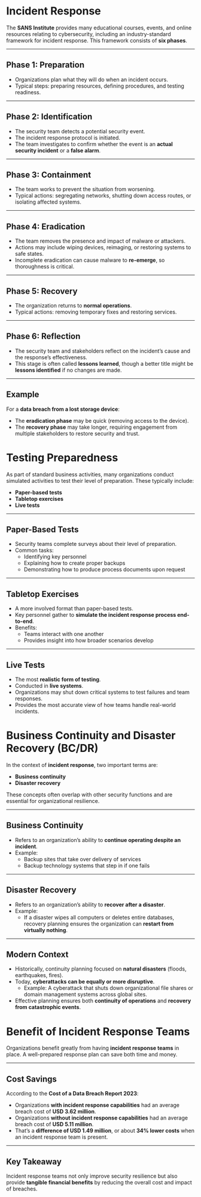 # Incident Response

The **SANS Institute** provides many educational courses, events, and online resources relating to cybersecurity, including an industry-standard framework for incident response. This framework consists of **six phases**.  

---

## Phase 1: Preparation

- Organizations plan what they will do when an incident occurs.  
- Typical steps: preparing resources, defining procedures, and testing readiness.  

---

## Phase 2: Identification

- The security team detects a potential security event.  
- The incident response protocol is initiated.  
- The team investigates to confirm whether the event is an **actual security incident** or a **false alarm**.  

---

## Phase 3: Containment

- The team works to prevent the situation from worsening.  
- Typical actions: segregating networks, shutting down access routes, or isolating affected systems.  

---

## Phase 4: Eradication

- The team removes the presence and impact of malware or attackers.  
- Actions may include wiping devices, reimaging, or restoring systems to safe states.  
- Incomplete eradication can cause malware to **re-emerge**, so thoroughness is critical.  

---

## Phase 5: Recovery

- The organization returns to **normal operations**.  
- Typical actions: removing temporary fixes and restoring services.  

---

## Phase 6: Reflection

- The security team and stakeholders reflect on the incident’s cause and the response’s effectiveness.  
- This stage is often called **lessons learned**, though a better title might be **lessons identified** if no changes are made.  

---

## Example

For a **data breach from a lost storage device**:  
- The **eradication phase** may be quick (removing access to the device).  
- The **recovery phase** may take longer, requiring engagement from multiple stakeholders to restore security and trust.  

# Testing Preparedness

As part of standard business activities, many organizations conduct simulated activities to test their level of preparation. These typically include:  

- **Paper-based tests**  
- **Tabletop exercises**  
- **Live tests**  

---

## Paper-Based Tests

- Security teams complete surveys about their level of preparation.  
- Common tasks:  
  - Identifying key personnel  
  - Explaining how to create proper backups  
  - Demonstrating how to produce process documents upon request  

---

## Tabletop Exercises

- A more involved format than paper-based tests.  
- Key personnel gather to **simulate the incident response process end-to-end**.  
- Benefits:  
  - Teams interact with one another  
  - Provides insight into how broader scenarios develop  

---

## Live Tests

- The most **realistic form of testing**.  
- Conducted in **live systems**.  
- Organizations may shut down critical systems to test failures and team responses.  
- Provides the most accurate view of how teams handle real-world incidents.  

# Business Continuity and Disaster Recovery (BC/DR)

In the context of **incident response**, two important terms are:  

- **Business continuity**  
- **Disaster recovery**  

These concepts often overlap with other security functions and are essential for organizational resilience.  

---

## Business Continuity

- Refers to an organization’s ability to **continue operating despite an incident**.  
- Example:  
  - Backup sites that take over delivery of services  
  - Backup technology systems that step in if one fails  

---

## Disaster Recovery

- Refers to an organization’s ability to **recover after a disaster**.  
- Example:  
  - If a disaster wipes all computers or deletes entire databases, recovery planning ensures the organization can **restart from virtually nothing**.  

---

## Modern Context

- Historically, continuity planning focused on **natural disasters** (floods, earthquakes, fires).  
- Today, **cyberattacks can be equally or more disruptive**.  
  - Example: A cyberattack that shuts down organizational file shares or domain management systems across global sites.  
- Effective planning ensures both **continuity of operations** and **recovery from catastrophic events**.  

# Benefit of Incident Response Teams

Organizations benefit greatly from having **incident response teams** in place. A well-prepared response plan can save both time and money.  

---

## Cost Savings

According to the **Cost of a Data Breach Report 2023**:  

- Organizations **with incident response capabilities** had an average breach cost of **USD 3.62 million**.  
- Organizations **without incident response capabilities** had an average breach cost of **USD 5.11 million**.  
- That’s a **difference of USD 1.49 million**, or about **34% lower costs** when an incident response team is present.  

---

## Key Takeaway

Incident response teams not only improve security resilience but also provide **tangible financial benefits** by reducing the overall cost and impact of breaches.  


